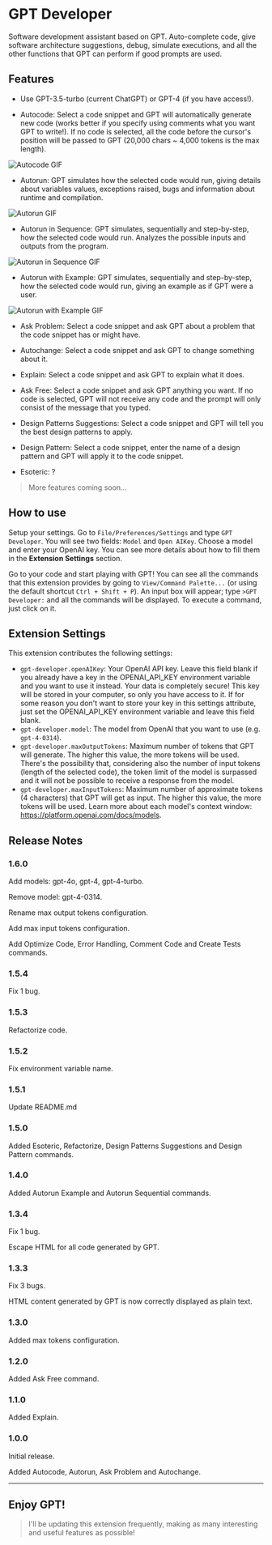 # GPT Developer

Software development assistant based on GPT. Auto-complete code, give software architecture suggestions, debug, simulate executions, and all the other functions that GPT can perform if good prompts are used.

## Features

* Use GPT-3.5-turbo (current ChatGPT) or GPT-4 (if you have access!).

* Autocode: Select a code snippet and GPT will automatically generate new code (works better if you specify using comments what you want GPT to write!). If no code is selected, all the code before the cursor's position will be passed to GPT (20,000 chars ~ 4,000 tokens is the max length).

![Autocode GIF](https://www.dropbox.com/s/d103qjdersuovk7/autocode.gif?dl=1)

* Autorun: GPT simulates how the selected code would run, giving details about variables values, exceptions raised, bugs and information about runtime and compilation.

![Autorun GIF](https://www.dropbox.com/s/75g6slq148y18e8/autorun.gif?dl=1)

* Autorun in Sequence: GPT simulates, sequentially and step-by-step, how the selected code would run. Analyzes the possible inputs and outputs from the program.

![Autorun in Sequence GIF](https://www.dropbox.com/s/xi7yh4dra0gn0ph/autorun-sequence.gif?dl=1)

* Autorun with Example: GPT simulates, sequentially and step-by-step, how the selected code would run, giving an example as if GPT were a user.

![Autorun with Example GIF](https://www.dropbox.com/s/ivb52xra59vb0t4/autorun-example.gif?dl=1)

* Ask Problem: Select a code snippet and ask GPT about a problem that the code snippet has or might have.

* Autochange: Select a code snippet and ask GPT to change something about it.

* Explain: Select a code snippet and ask GPT to explain what it does.

* Ask Free: Select a code snippet and ask GPT anything you want. If no code is selected, GPT will not receive any code and the prompt will only consist of the message that you typed.

* Design Patterns Suggestions: Select a code snippet and GPT will tell you the best design patterns to apply.

* Design Pattern: Select a code snippet, enter the name of a design pattern and GPT will apply it to the code snippet.

* Esoteric: ?

> More features coming soon...

## How to use

Setup your settings. Go to `File/Preferences/Settings` and type `GPT Developer`. You will see two fields: `Model` and `Open AIKey`. Choose a model and enter your OpenAI key. You can see more details about how to fill them in the **Extension Settings** section.

Go to your code and start playing with GPT! You can see all the commands that this extension provides by going to `View/Command Palette...` (or using the default shortcut `Ctrl + Shift + P`). An input box will appear; type `>GPT Developer:` and all the commands will be displayed. To execute a command, just click on it.

## Extension Settings

This extension contributes the following settings:

* `gpt-developer.openAIKey`: Your OpenAI API key. Leave this field blank if you already have a key in the OPENAI_API_KEY environment variable and you want to use it instead. Your data is completely secure! This key will be stored in your computer, so only you have access to it. If for some reason you don't want to store your key in this settings attribute, just set the OPENAI_API_KEY environment variable and leave this field blank.
* `gpt-developer.model`: The model from OpenAI that you want to use (e.g. `gpt-4-0314`).
* `gpt-developer.maxOutputTokens`: Maximum number of tokens that GPT will generate. The higher this value, the more tokens will be used. There's the possibility that, considering also the number of input tokens (length of the selected code), the token limit of the model is surpassed and it will not be possible to receive a response from the model.
* `gpt-developer.maxInputTokens`: Maximum number of approximate tokens (4 characters) that GPT will get as input. The higher this value, the more tokens will be used. Learn more about each model's context window: https://platform.openai.com/docs/models.

## Release Notes

### 1.6.0

Add models: gpt-4o, gpt-4, gpt-4-turbo.

Remove model: gpt-4-0314.

Rename max output tokens configuration.

Add max input tokens configuration.

Add Optimize Code, Error Handling, Comment Code and Create Tests commands.

### 1.5.4

Fix 1 bug.

### 1.5.3

Refactorize code.

### 1.5.2

Fix environment variable name.

### 1.5.1

Update README.md

### 1.5.0

Added Esoteric, Refactorize, Design Patterns Suggestions and Design Pattern commands.

### 1.4.0

Added Autorun Example and Autorun Sequential commands.

### 1.3.4

Fix 1 bug.

Escape HTML for all code generated by GPT.

### 1.3.3

Fix 3 bugs.

HTML content generated by GPT is now correctly displayed as plain text.

### 1.3.0

Added max tokens configuration.

### 1.2.0

Added Ask Free command.

### 1.1.0

Added Explain.

### 1.0.0

Initial release.

Added Autocode, Autorun, Ask Problem and Autochange.

---

## **Enjoy GPT!**

> I'll be updating this extension frequently, making as many interesting and useful features as possible!
